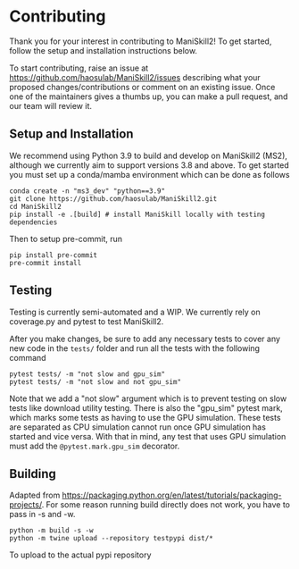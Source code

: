 # Contributing

Thank you for your interest in contributing to ManiSkill2! To get started, follow the setup and installation instructions below.

To start contributing, raise an issue at https://github.com/haosulab/ManiSkill2/issues describing what your proposed changes/contributions or comment on an existing issue. Once one of the maintainers gives a thumbs up, you can make a pull request, and our team will review it.

## Setup and Installation

We recommend using Python 3.9 to build and develop on ManiSkill2 (MS2), although we currently aim to support versions 3.8 and above. To get started you must set up a conda/mamba environment which can be done as follows

```
conda create -n "ms3_dev" "python==3.9"
git clone https://github.com/haosulab/ManiSkill2.git
cd ManiSkill2
pip install -e .[build] # install ManiSkill locally with testing dependencies
```

Then to setup pre-commit, run

```
pip install pre-commit
pre-commit install
```

## Testing

Testing is currently semi-automated and a WIP. We currently rely on coverage.py and pytest to test ManiSkill2.

After you make changes, be sure to add any necessary tests to cover any new code in the `tests/` folder and run all the tests with the following command

```
pytest tests/ -m "not slow and gpu_sim"
pytest tests/ -m "not slow and not gpu_sim"
```

Note that we add a "not slow" argument which is to prevent testing on slow tests like download utility testing. There is also the "gpu_sim" pytest mark, which marks some tests as having to use the GPU simulation. These tests are separated as CPU simulation cannot run once GPU simulation has started and vice versa. With that in mind, any test that uses GPU simulation must add the `@pytest.mark.gpu_sim` decorator.

<!-- ```
coverage run --source=mani_skill2/ -a -m pytest tests -m "not slow" # run tests
coverage html --include=mani_skill2/**/*.py # see the test coverage results
``` -->
<!-- 
To skip generating a coverage report and also for easy debugging you can just run
```
pytest tests/ --pdb --pdbcls=IPython.terminal.debugger:Pdb -m "not slow"
``` -->

## Building

Adapted from https://packaging.python.org/en/latest/tutorials/packaging-projects/. For some reason running build directly does not work, you have to pass in -s and -w.

```
python -m build -s -w
python -m twine upload --repository testpypi dist/*
```

To upload to the actual pypi repository